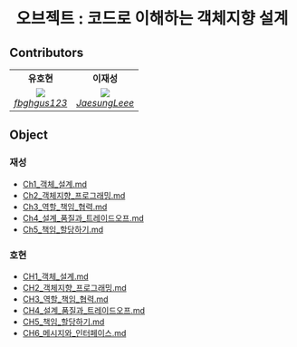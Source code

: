 <h1 align="center">오브젝트 : 코드로 이해하는 객체지향 설계</h1>



## Contributors
<table>
    <tr align="center">
        <td><B>유호현<B></td>
        <td><B>이재성<B></td>
    </tr>
    <tr align="center">
        <td>
          <img src="https://github.com/fbghgus123.png?size=100">
            <br>
            <a href="https://github.com/fbghgus123"><I>fbghgus123</I></a>
        </td>
        <td>
            <img src="https://github.com/JaesungLeee.png?size=100">
            <br>
            <a href="https://github.com/JaesungLeee"><I>JaesungLeee</I></a>
        </td>
    </tr>
</table>



## Object
### 재성
- [Ch1_객체_설계.md](https://github.com/Mash-Up-Android/object-kotlin/tree/main/docs/Object/재성/Ch1_객체_설계.md)
- [Ch2_객체지향_프로그래밍.md](https://github.com/Mash-Up-Android/object-kotlin/tree/main/docs/Object/재성/Ch2_객체지향_프로그래밍.md)
- [Ch3_역할_책임_협력.md](https://github.com/Mash-Up-Android/object-kotlin/tree/main/docs/Object/재성/Ch3_역할_책임_협력.md)
- [Ch4_설계_품질과_트레이드오프.md](https://github.com/Mash-Up-Android/object-kotlin/tree/main/docs/Object/재성/Ch4_설계_품질과_트레이드오프.md)
- [Ch5_책임_할당하기.md](https://github.com/Mash-Up-Android/object-kotlin/tree/main/docs/Object/재성/Ch5_책임_할당하기.md)
### 호현
- [CH1_객체_설계.md](https://github.com/Mash-Up-Android/object-kotlin/tree/main/docs/Object/호현/CH1_객체_설계.md)
- [CH2_객체지향_프로그래밍.md](https://github.com/Mash-Up-Android/object-kotlin/tree/main/docs/Object/호현/CH2_객체지향_프로그래밍.md)
- [CH3_역할_책임_협력.md](https://github.com/Mash-Up-Android/object-kotlin/tree/main/docs/Object/호현/CH3_역할_책임_협력.md)
- [CH4_설계_품질과_트레이드오프.md](https://github.com/Mash-Up-Android/object-kotlin/tree/main/docs/Object/호현/CH4_설계_품질과_트레이드오프.md)
- [CH5_책임_할당하기.md](https://github.com/Mash-Up-Android/object-kotlin/tree/main/docs/Object/호현/CH5_책임_할당하기.md)
- [CH6_메시지와_인터페이스.md](https://github.com/Mash-Up-Android/object-kotlin/blob/main/docs/Object/%ED%98%B8%ED%98%84/CH6_%EB%A9%94%EC%8B%9C%EC%A7%80%EC%99%80_%EC%9D%B8%ED%84%B0%ED%8E%98%EC%9D%B4%EC%8A%A4.md)


